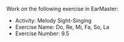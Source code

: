 Work on the following exercise in EarMaster:
- Activity: Melody Sight-Singing
- Exercise Name: Do, Re, Mi, Fa, So, La
- Exercise Number: 9.5

